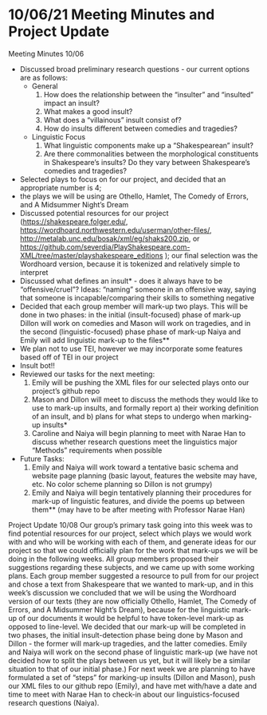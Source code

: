 # 10/06/21 Meeting Minutes and Project Update

Meeting Minutes 10/06


- Discussed broad preliminary research questions - our current options are as follows:
  - General
    1. How does the relationship between the “insulter” and “insulted” impact an insult?
    2. What makes a good insult?
    3. What does a “villainous” insult consist of?
    4. How do insults different between comedies and tragedies?
  - Linguistic Focus
    1. What linguistic components make up a “Shakespearean” insult?
    2. Are there commonalities between the morphological constituents in Shakespeare’s insults? 
   Do they vary between Shakespeare’s comedies and tragedies?
- Selected plays to focus on for our project, and decided that an appropriate number is 4;
- the plays we will be using are Othello, Hamlet, The Comedy of Errors, and A Midsummer Night’s Dream
- Discussed potential resources for our project (https://shakespeare.folger.edu/, https://wordhoard.northwestern.edu/userman/other-files/, 
http://metalab.unc.edu/bosak/xml/eg/shaks200.zip,
or https://github.com/severdia/PlayShakespeare.com-XML/tree/master/playshakespeare_editions ); our final
selection was the Wordhoard version, because it is tokenized and relatively simple to interpret
- Discussed what defines an insult* - does it always have to be “offensive/cruel”? 
Ideas: “naming” someone in an offensive way, saying that someone is incapable/comparing their skills to something negative
- Decided that each group member will mark-up two plays. This will be done in two phases: in the initial (insult-focused)
phase of mark-up Dillon will work on comedies and Mason will work on tragedies, and in the second (linguistic-focused) 
phase phase of mark-up Naiya and Emily will add linguistic mark-up to the files**
- We plan not to use TEI, however we may incorporate some features based off of TEI in our project
- Insult bot!!
- Reviewed our tasks for the next meeting:
  1. Emily will be pushing the XML files for our selected plays onto our project’s github repo 
  2. Mason and Dillon will meet to discuss the methods they would like to use to mark-up insults, and formally report 
  a) their working definition of an insult, and b) plans for what steps to undergo when marking-up insults*
  3. Caroline and Naiya will begin planning to meet with Narae Han to discuss whether research questions meet the linguistics 
  major “Methods” requirements when possible
- Future Tasks:
  1. Emily and Naiya will work toward a tentative basic schema and website page planning (basic layout, features the website may have, etc. 
  No color scheme planning so Dillon is not grumpy)
  2. Emily and Naiya will begin tentatively planning their procedures for mark-up of linguistic features, and divide the poems up between them** 
  (may have to be after meeting with Professor Narae Han)

Project Update 10/08
Our group’s primary task going into this week was to find potential resources for our project, select which plays we would work with and who will be 
working with each of them, and generate ideas for our project so that we could officially plan for the work that mark-ups we will be doing in the 
following weeks. All group members proposed their suggestions regarding these subjects, and we came up with some working plans. 
Each group member suggested a resource to pull from for our project and chose a text from Shakespeare that we wanted to mark-up, and in this week’s 
discussion we concluded that we will be using the Wordhoard version of our texts (they are now officially Othello, Hamlet, The Comedy of Errors, 
and A Midsummer Night’s Dream), because for the linguistic mark-up of our documents it would be helpful to have token-level mark-up as opposed to line-level.
We decided that our mark-up will be completed in two phases, the initial insult-detection phase being done by Mason and Dillon - the former will mark-up tragedies, 
and the latter comedies. Emily and Naiya will work on the second phase of linguistic mark-up (we have not decided how to split the plays between us yet, but it will 
likely be a similar situation to that of our initial phase.)
For next week we are planning to have formulated a set of “steps” for marking-up insults (Dillon and Mason), push our XML files to our github repo (Emily), and have 
met with/have a date and time to meet with Narae Han to check-in about our linguistics-focused research questions (Naiya).


